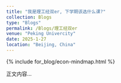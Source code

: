 ```yaml
---
title: "我是理工经双er, 下学期该选什么课?"
collection: Blogs
type: "Blogs"
permalink: /Blogs/理工经双er
venue: "Peking Univercity"
date: 2025-1-27
location: "Beijing, China"
---
```



{% include for_blog/econ-mindmap.html %}

正文内容...